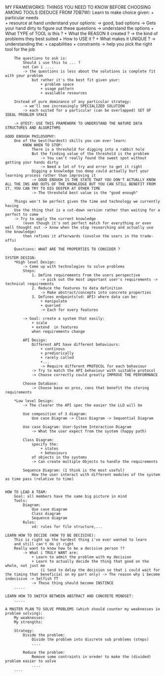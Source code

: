 MY FRAMEWORKS: 
    THINGS YOU NEED TO KNOW BEFORE CHOOSING AMONG TOOLS (DEDUCE FROM 7DB7W): 
        Learn to make choice given:
            + particular needs  
            + resource at hand 
                understand your options: 
                    -> good, bad options 
                    -> Gets your hand dirty to figure out these questions -> understand the options
                        + What TYPE of TOOL is this ?
                        + What the REASON it created ? 
                            -> the kind of problems they best suited 
                        + How to USE it ? 
                        + What makes it UNIQUE ? 
                            -> understanding the: 
                                + capabilities 
                                + constraints 
                                -> help you pick the right tool for the job 

        The questions to ask is: 
            Should i use this to ... ?
            not Can i ....
            -> the questions is less about the solutions is complete fit with your problem
                but rather it's the best fit given your:
                    + problem space
                    + usage pattern 
                    + available resources 

        Instead of pure dominance of any particular strategy: 
            -> we'll see increasingly SPECIALIZED SOLUTION
            -> each suited for a particular (can be overlapped) SET OF IDEAL PROBLEM SPACE 

        -> @TEST: USE THIS FRAMEWORK TO UNDERSTAND THE NATURE DATA STRUCTURES AND ALGORITHMS 

    GOOD ENOUGH PHILOSOPHY: 
        One of the best(hardest) skills you can ever learn: 
            KNOW WHEN TO STOP: 
                There is a threshold for digging into a rabbit hole 
                But the finding value of the threshold is the problem 
                    -> You can't really found the sweet spot without getting your hands dirty  
                    -> Need a lot of try and error to get it right 
                Digging a knowledge too deep could actually hurt your learning process rather than improving it   
                -> GOOD ENOUGH IS THE STATE THAT YOU DON'T ACTUALLY KNOW ALL THE INS AND OUTS OF THE KNOWLEDGE BUT YOU CAN STILL BENEFIT FROM IT, YOU CAN TRY TO DIG DEEPER AT OTHER TIME  
                -> The threshold best value is the "good enough" 

        Things won't be perfect given the time and technology we currently having 
        Use the thing that is a cut-down version rather than waiting for a perfect to come 
        -> Try to apply the current knowledge 
            (even though it's not perfect match for everything or even well thought out -> know when the stop researching and actually use the knowledge) 
            then refines it afterwards (involve the users in the trade-offs) 

        Questions: WHAT ARE THE PROPERTIES TO CONSIDER ? 

    SYSTEM DESIGN: 
        *High level Design: 
            -> Come up with technologies to solve problems
            Steps: 
                1. Define requirements from the users perspective 
                    -> pick out the most important user's requirements -> technical requirements
                2. Reduce the features to data definition 
                    -> Make abstract/concepts into concrete properties  
                3. Defines endpoints(vd: API) where data can be: 
                    + manipulate 
                    + queried 
                    -> Each for every features 

            -> Goal: create a system that easily:
                + scale 
                + extend  in features 
                when requirements change 

            API Design: 
                Different API have different behaviours: 
                    + continous
                    + prediorically 
                    + rarely called  
                    +...
                    -> Require different PROTOCOL for each behaviour
                -> Try to match the API behaviour with suitable protocol 
                -> Choose correctly could greatly IMPROVE THE PERFORMANCE 

            Choose Database: 
                -> Choose base on pros, cons that benefit the storing requirements 

        *Low level Design:
            -> The clearer the API spec the easier the LLD will be 

            Use composition of 3 diagram: 
                Use case Diagram -> Class Diagram -> Sequential Diagram 

            Use case Diagram: User-System Interaction Diagram 
                -> What the user expect from the system (happy path)

            Class Diagram: 
                specify the:
                    + states
                    + behaviours 
                of objects in the systems
                -> Can create multiple Objects to handle the requirements 

            Sequence Diagram: (I think is the most useful)
                How the user interact with different modules of the system as time pass (relative to time)


    HOW TO LEAD A TEAM: 
        Goal: all members have the same big picture in mind 
        Tools: 
            Diagram:
                Use case diagram
                Class diagram 
                Sequence diagram 
            Rules: 
                vd: rules for file structure,... 

    LEARN HOW TO DECIDE (HOW TO BE DECISIVE): 
        This is right up the hardest thing i've ever wanted to learn  
        and still can't do it right 
        Really want to know how to be a decisive person ?? 
            -> What i TRULY WANT are:
                + Learn to admit the problem with my decision 
                + Learn to actually decide the thing that good on the whole, not just me 
                    (i tend to delay the decision so that i could wait for the timing that beneficial on my part only) -> The reason why i become indecisive -> Selfish TT
                -> These thing should become INSTINCE 
        .....

    LEARN HOW TO SWITCH BETWEEN ABSTRACT AND CONCRETE MINDSET: 
        .....

    A MASTER PLAN TO SOLVE PROBLEMS (which should counter my weaknesses in problem solving):
        My weaknesses: 
        My strengths: 

        Strategy: 
            Divide the problem: 
                Divide the problem into discrete sub problems (steps)
                ....
                
            Reduce the problem: 
                Remove some contraints in oreder to make the (divided) problem easier to solve 
                ....
        ....
